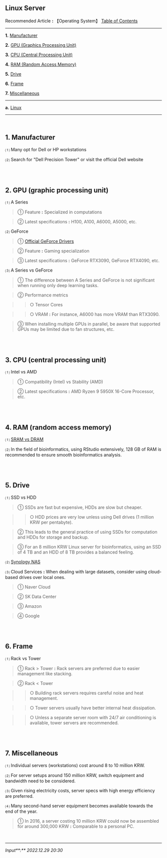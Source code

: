 ## **Linux Server**

Recommended Article **:** 【Operating System】 [Table of Contents](https://jb243.github.io/pages/1771)

---

**1.** [Manufacturer](#1-manufacturer)

**2.** [GPU (Graphics Processing Unit)](#2-gpu-graphics-processing-unit)

**3.** [CPU (Central Processing Unit)](#3-central-processing-unit)

**4.** [RAM (Random Access Memory)](#4-ram-random-access-memory)

**5.** [Drive](#5-drive)

**6.** [Frame](#6-frame)

**7.** [Miscellaneous](#7-miscellaneous)

---

**a.** [Linux](https://jb243.github.io/pages/2147)

---

<br>

## **1\. Manufacturer**

⑴ Many opt for Dell or HP workstations

⑵ Search for "Dell Precision Tower" or visit the official Dell website

<br>

<br>

## **2. GPU** (graphic processing unit)

⑴ A Series

> ① Feature **:** Specialized in computations

> ② Latest specifications **:** H100, A100, A6000, A5000, etc.

⑵ GeForce

> ① [Official GeForce Drivers](https://www.nvidia.com/ko-kr/geforce/drivers/)

> ② Feature **:** Gaming specialization

> ③ Latest specifications **:** GeForce RTX3090, GeForce RTX4090, etc.

⑶ A Series vs GeForce

> ① The difference between A Series and GeForce is not significant when running only deep learning tasks.

> ② Performance metrics

>> ○ Tensor Cores

>> ○ VRAM **:** For instance, A6000 has more VRAM than RTX3090.

> ③ When installing multiple GPUs in parallel, be aware that supported GPUs may be limited due to fan structures, etc.

<br>

<br>

## **3. CPU** (central processing unit)

⑴ Intel vs AMD

> ① Compatibility (Intel) vs Stability (AMD)

> ② Latest specifications **:** AMD Ryzen 9 5950X 16-Core Processor, etc.

<br>

<br>

## **4. RAM** (random access memory)

⑴ [SRAM vs DRAM](https://jb243.github.io/pages/922#footnote_link_67_55)

⑵ In the field of bioinformatics, using RStudio extensively, 128 GB of RAM is recommended to ensure smooth bioinformatics analysis.

<br>

<br>

## **5. Drive**

⑴ SSD vs HDD

> ① SSDs are fast but expensive, HDDs are slow but cheaper.

>> ○ HDD prices are very low unless using Dell drives (1 million KRW per pentabyte).

> ② This leads to the general practice of using SSDs for computation and HDDs for storage and backup.

> ③ For an 8 million KRW Linux server for bioinformatics, using an SSD of 4 TB and an HDD of 8 TB provides a balanced feeling.

⑵ [Synology NAS](https://jb243.github.io/pages/2247)

⑶ Cloud Services **:** When dealing with large datasets, consider using cloud-based drives over local ones.

> ① Naver Cloud

> ② SK Data Center

> ③ Amazon

> ④ Google

<br>

<br>

## **6. Frame**

⑴ Rack vs Tower

> ① Rack > Tower **:** Rack servers are preferred due to easier management like stacking.

> ② Rack < Tower

>> ○ Building rack servers requires careful noise and heat management.

>> ○ Tower servers usually have better internal heat dissipation.

>> ○ Unless a separate server room with 24/7 air conditioning is available, tower servers are recommended.

<br>

<br>

## **7. Miscellaneous**

⑴ Individual servers (workstations) cost around 8 to 10 million KRW.

⑵ For server setups around 150 million KRW, switch equipment and bandwidth need to be considered.

⑶ Given rising electricity costs, server specs with high energy efficiency are preferred.

⑷ Many second-hand server equipment becomes available towards the end of the year.

> ① In 2016, a server costing 10 million KRW could now be assembled for around 300,000 KRW **:** Comparable to a personal PC.

<br>

---

_Input**:** 2022.12.29 20:30_
